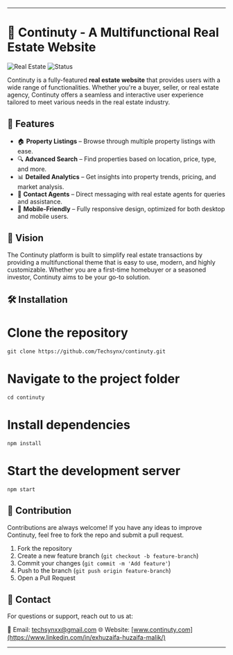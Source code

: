 


---

# 🏡 Continuty - A Multifunctional Real Estate Website

![Real Estate](https://img.shields.io/badge/Real%20Estate-Multifunctional-blue.svg) ![Status](https://img.shields.io/badge/Status-Active-brightgreen.svg)

Continuty is a fully-featured **real estate website** that provides users with a wide range of functionalities. Whether you're a buyer, seller, or real estate agency, Continuty offers a seamless and interactive user experience tailored to meet various needs in the real estate industry.

## 🚀 Features

- 🏠 **Property Listings** – Browse through multiple property listings with ease.
- 🔍 **Advanced Search** – Find properties based on location, price, type, and more.
- 📊 **Detailed Analytics** – Get insights into property trends, pricing, and market analysis.
- 💬 **Contact Agents** – Direct messaging with real estate agents for queries and assistance.
- 📱 **Mobile-Friendly** – Fully responsive design, optimized for both desktop and mobile users.

## 🎯 Vision

The Continuty platform is built to simplify real estate transactions by providing a multifunctional theme that is easy to use, modern, and highly customizable. Whether you are a first-time homebuyer or a seasoned investor, Continuty aims to be your go-to solution.

## 🛠️ Installation


# Clone the repository
```
git clone https://github.com/Techsynx/continuty.git
```
# Navigate to the project folder
```
cd continuty
```
# Install dependencies

```
npm install
```
# Start the development server
```
npm start
```

## 🤝 Contribution

Contributions are always welcome! If you have any ideas to improve Continuty, feel free to fork the repo and submit a pull request.

1. Fork the repository
2. Create a new feature branch (`git checkout -b feature-branch`)
3. Commit your changes (`git commit -m 'Add feature'`)
4. Push to the branch (`git push origin feature-branch`)
5. Open a Pull Request

## 📧 Contact

For questions or support, reach out to us at:

📧 Email: techsynxx@gmail.com
🌐 Website: [www.continuty.com](https://www.linkedin.com/in/exhuzaifa-huzaifa-malik/)

---
